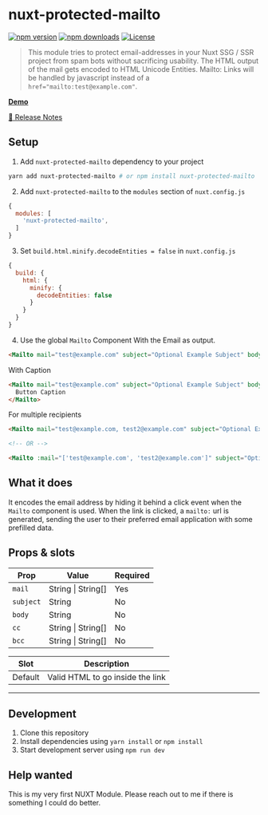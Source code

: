 # nuxt-protected-mailto

[![npm version][npm-version-src]][npm-version-href]
[![npm downloads][npm-downloads-src]][npm-downloads-href]
[![License][license-src]][license-href]

> This module tries to protect email-addresses in your Nuxt SSG / SSR project from spam bots without sacrificing usability. The HTML output of the mail gets encoded to HTML Unicode Entities. Mailto: Links will be handled by javascript instead of a `href="mailto:test@example.com"`.

[**Demo**](https://mmoollllee.github.io/nuxt-protected-mailto/)

[📖 Release Notes](./CHANGELOG.md)

## Setup

1. Add `nuxt-protected-mailto` dependency to your project

```bash
yarn add nuxt-protected-mailto # or npm install nuxt-protected-mailto
```

2. Add `nuxt-protected-mailto` to the `modules` section of `nuxt.config.js`

```js
{
  modules: [
    'nuxt-protected-mailto',
  ]
}
```

3. Set `build.html.minify.decodeEntities = false` in `nuxt.config.js`

```js
{
  build: {
    html: {
      minify: {
        decodeEntities: false
      }
    }
  }
}
```

4. Use the global `Mailto` Component
With the Email as output.
```html 
<Mailto mail="test@example.com" subject="Optional Example Subject" body="Optional Placeholder Body" title="Write me a email" />
```

With Caption
```html 
<Mailto mail="test@example.com" subject="Optional Example Subject" body="Optional Placeholder Body" title="Write me a email">
  Button Caption
</Mailto>
```

For multiple recipients
```html
<Mailto mail="test@example.com, test2@example.com" subject="Optional Example Subject" body="Optional Placeholder Body" title="Write me a email" />

<!-- OR -->

<Mailto :mail="['test@example.com', 'test2@example.com']" subject="Optional Example Subject" body="Optional Placeholder Body" title="Write me a email" />
```

## What it does

It encodes the email address by hiding it behind a click event when the `Mailto` component is used. When the link is clicked, a `mailto:` url is generated, sending the user to their preferred email application with some prefilled data.

## Props & slots

| Prop      | Value              | Required |
|-----------|--------------------|----------|
| `mail`    | String \| String[] | Yes      |
| `subject` | String             | No       |
| `body`    | String             | No       |
| `cc`      | String \| String[] | No       |
| `bcc`     | String \| String[] | No       |

| Slot      | Description                      |
|-----------|----------------------------------|
| Default   | Valid HTML to go inside the link |

---

## Development

1. Clone this repository
2. Install dependencies using `yarn install` or `npm install`
3. Start development server using `npm run dev`

## Help wanted

This is my very first NUXT Module. Please reach out to me if there is something I could do better.

<!-- Badges -->
[npm-version-src]: https://img.shields.io/npm/v/nuxt-protected-mailto/latest.svg?style=flat-square
[npm-version-href]: https://npmjs.com/package/nuxt-protected-mailto

[npm-downloads-src]: https://img.shields.io/npm/dt/nuxt-protected-mailto.svg?style=flat-square
[npm-downloads-href]: https://npmjs.com/package/nuxt-protected-mailto

[circle-ci-src]: https://img.shields.io/circleci/project/github/.svg?style=flat-square
[circle-ci-href]: https://circleci.com/gh/

[codecov-src]: https://img.shields.io/codecov/c/github/.svg?style=flat-square
[codecov-href]: https://codecov.io/gh/

[license-src]: https://img.shields.io/npm/l/nuxt-protected-mailto.svg?style=flat-square
[license-href]: https://npmjs.com/package/nuxt-protected-mailto
